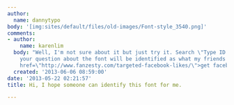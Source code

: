 ```yaml
---
author:
  name: dannytypo
body: '[img:sites/default/files/old-images/Font-style_3540.png]'
comments:
- author:
    name: karenlim
  body: "Well, I'm not sure about it but just try it. Search \"Type ID Board\" and
    your question about the font will be identified as what my friends told me.\r\n\r\n<a
    href=\"http://www.fanzesty.com/targeted-facebook-likes/\">get facebook likes</a>"
  created: '2013-06-06 08:59:00'
date: '2013-05-22 02:21:57'
title: Hi, I hope someone can identify this font for me.

---
```

